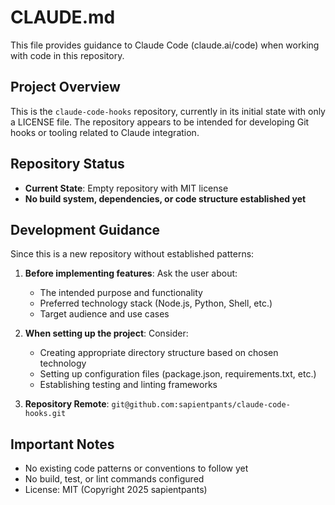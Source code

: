 # CLAUDE.md

This file provides guidance to Claude Code (claude.ai/code) when working with code in this repository.

## Project Overview

This is the `claude-code-hooks` repository, currently in its initial state with only a LICENSE file. The repository appears to be intended for developing Git hooks or tooling related to Claude integration.

## Repository Status

- **Current State**: Empty repository with MIT license
- **No build system, dependencies, or code structure established yet**

## Development Guidance

Since this is a new repository without established patterns:

1. **Before implementing features**: Ask the user about:
   - The intended purpose and functionality
   - Preferred technology stack (Node.js, Python, Shell, etc.)
   - Target audience and use cases

2. **When setting up the project**: Consider:
   - Creating appropriate directory structure based on chosen technology
   - Setting up configuration files (package.json, requirements.txt, etc.)
   - Establishing testing and linting frameworks

3. **Repository Remote**: `git@github.com:sapientpants/claude-code-hooks.git`

## Important Notes

- No existing code patterns or conventions to follow yet
- No build, test, or lint commands configured
- License: MIT (Copyright 2025 sapientpants)